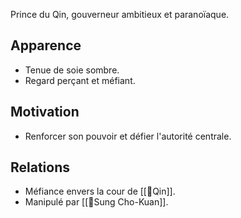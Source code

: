 
Prince du Qin, gouverneur ambitieux et paranoïaque.
## Apparence
- Tenue de soie sombre.
- Regard perçant et méfiant.
## Motivation
- Renforcer son pouvoir et défier l'autorité centrale.
## Relations
- Méfiance envers la cour de [[🏯Qin]].
- Manipulé par [[👑Sung Cho-Kuan]].
